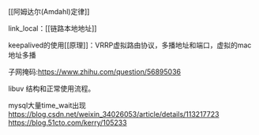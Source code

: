 [[阿姆达尔(Amdahl)定律]]

link_local：[[链路本地地址]]

keepalived的使用[[原理]]：VRRP虚拟路由协议，多播地址和端口，虚拟的mac地址多播

子网掩码:https://www.zhihu.com/question/56895036

libuv 结构和正常使用流程。

mysql大量time_wait出现 https://blog.csdn.net/weixin_34026053/article/details/113217723  https://blog.51cto.com/kerry/105233